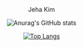 



<div align=center> Jeha Kim


 ![Anurag's GitHub stats](https://github-readme-stats.vercel.app/api?username=kimjeha0&show_icons=true&theme=tokyonight)
 
 [![Top Langs](https://github-readme-stats.vercel.app/api/top-langs/?username=kimjeha0&langs_count=8)](https://github.com/kimjeha0/github-readme-stats)
 



 
 
 
 
 
  </div>
